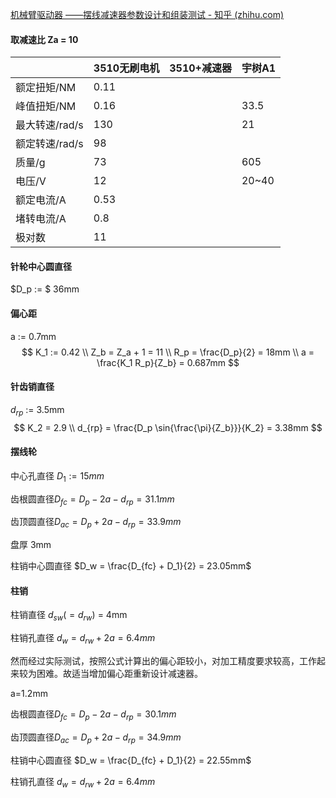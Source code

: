 

[机械臂驱动器 ——摆线减速器参数设计和组装测试 - 知乎 (zhihu.com)](https://zhuanlan.zhihu.com/p/652012423)

#### 取减速比 Za = 10

|                | 3510无刷电机 | 3510+减速器 | 宇树A1 |
| -------------- | ------------ | ----------- | ------ |
| 额定扭矩/NM    | 0.11         |             |        |
| 峰值扭矩/NM    | 0.16         |             | 33.5   |
| 最大转速/rad/s | 130          |             | 21     |
| 额定转速/rad/s | 98           |             |        |
| 质量/g         | 73           |             | 605    |
| 电压/V         | 12           |             | 20~40  |
| 额定电流/A     | 0.53         |             |        |
| 堵转电流/A     | 0.8          |             |        |
| 极对数         | 11           |             |        |



#### 针轮中心圆直径 

$D_p := $ 36mm



#### 偏心距 

a := 0.7mm
$$
K_1 := 0.42 \\
Z_b = Z_a + 1 = 11 \\
R_p = \frac{D_p}{2} = 18mm \\
a = \frac{K_1 R_p}{Z_b} = 0.687mm
$$

#### 针齿销直径

$d_{rp}$  := 3.5mm 
$$
K_2 = 2.9 \\
d_{rp} = \frac{D_p \sin{\frac{\pi}{Z_b}}}{K_2} = 3.38mm
$$

#### 摆线轮

中心孔直径 $D_1 := 15mm$

齿根圆直径$D_{fc} = D_p - 2a - d_{rp} = 31.1mm$

齿顶圆直径$D_{ac} = D_p + 2a - d_{rp} = 33.9mm$

盘厚 3mm

柱销中心圆直径 $D_w = \frac{D_{fc} + D_1}{2} = 23.05mm$ 



#### 柱销

柱销直径 $d_{sw}(=d_{rw})$ = 4mm

柱销孔直径 $d_w = d_{rw} + 2a = 6.4mm$



然而经过实际测试，按照公式计算出的偏心距较小，对加工精度要求较高，工作起来较为困难。故适当增加偏心距重新设计减速器。

a=1.2mm

齿根圆直径$D_{fc} = D_p - 2a - d_{rp} = 30.1mm$

齿顶圆直径$D_{ac} = D_p + 2a - d_{rp} = 34.9mm$

柱销中心圆直径 $D_w = \frac{D_{fc} + D_1}{2} = 22.55mm$ 

柱销孔直径 $d_w = d_{rw} + 2a = 6.4mm$
